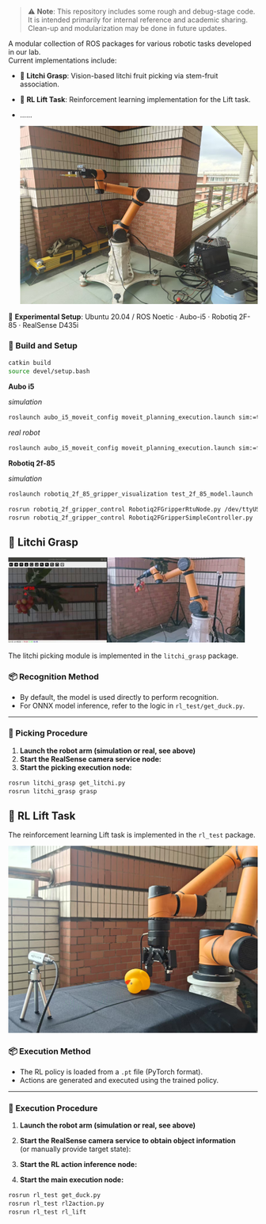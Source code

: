 > ⚠️ **Note**: This repository includes some rough and debug-stage code. It is intended primarily for internal reference and academic sharing. Clean-up and modularization may be done in future updates.

A modular collection of ROS packages for various robotic tasks developed in our lab.  
Current implementations include:

- 🍒 **Litchi Grasp**: Vision-based litchi fruit picking via stem-fruit association.

- 🤖 **RL Lift Task**: Reinforcement learning implementation for the Lift task.

- ......

  ![](docs/dc3f981a736c7e7676532e344e81d8a.jpg)

🧱 **Experimental Setup**: Ubuntu 20.04 / ROS Noetic · Aubo-i5 · Robotiq 2F-85 · RealSense D435i



### 🔧 Build and Setup

```bash
catkin build
source devel/setup.bash
```

**Aubo i5**

*simulation*

```bash
roslaunch aubo_i5_moveit_config moveit_planning_execution.launch sim:=true robot_ip:=127.0.0.1
```

*real robot*

```bash
roslaunch aubo_i5_moveit_config moveit_planning_execution.launch sim:=false robot_ip:=192.168.1.100
```

**Robotiq 2f-85**

*simulation*

```bash
roslaunch robotiq_2f_85_gripper_visualization test_2f_85_model.launch
```

```bash
rosrun robotiq_2f_gripper_control Robotiq2FGripperRtuNode.py /dev/ttyUSB0
rosrun robotiq_2f_gripper_control Robotiq2FGripperSimpleController.py
```



## 🍒 Litchi Grasp

![](docs/image-20250703142713846.png)

The litchi picking module is implemented in the `litchi_grasp` package.

### 📦 Recognition Method

- By default, the model is used directly to perform recognition.
- For ONNX model inference, refer to the logic in `rl_test/get_duck.py`.

---

### 🧭 Picking Procedure

1. **Launch the robot arm (simulation or real, see above)**
2. **Start the RealSense camera service node:**
3. **Start the picking execution node:**

```bash
rosrun litchi_grasp get_litchi.py
rosrun litchi_grasp grasp
```



## 🤖 RL Lift Task

The reinforcement learning Lift task is implemented in the `rl_test` package.

![](docs/cf89542c1bf72c191b8b38fd90b5e61.jpg)

### 📦 Execution Method

- The RL policy is loaded from a `.pt` file (PyTorch format).
- Actions are generated and executed using the trained policy.

---

### 🧭 Execution Procedure

1. **Launch the robot arm (simulation or real, see above)**

2. **Start the RealSense camera service to obtain object information**  
   (or manually provide target state):

3. **Start the RL action inference node:**

4. **Start the main execution node:**

```bash
rosrun rl_test get_duck.py
rosrun rl_test rl2action.py
rosrun rl_test rl_lift
```